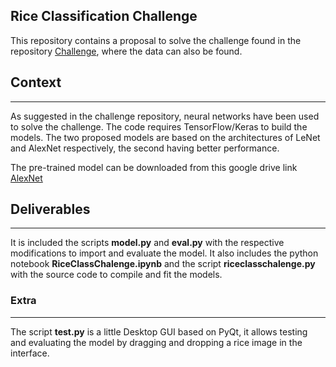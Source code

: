 ## Rice Classification Challenge

This repository contains a proposal to solve the challenge found in the repository [Challenge](https://github.com/NetworkAI-UniAndes/classification-exam-fisi-3650.git), where the data can also be found.

## Context 
------
As suggested in the challenge repository, neural networks have been used to solve the challenge. The code requires TensorFlow/Keras to build the models. The two proposed models are based on the architectures of LeNet and AlexNet respectively, the second having better performance.

The pre-trained model can be downloaded from this google drive link [AlexNet](https://drive.google.com/file/d/1Dyb62Z_-XYtEHaiZ3Ytjs_wcjaIh5apC/view?usp=sharing)

## Deliverables
------
It is included the scripts **model.py** and **eval.py** with the respective modifications to import and evaluate the model. It also includes the python notebook **RiceClassChalenge.ipynb** and the script **riceclasschalenge.py** with the source code to compile and fit the models.

### Extra
------
The script **test.py** is a little Desktop GUI based on PyQt, it allows testing and evaluating the model by dragging and dropping a rice image in the interface.
